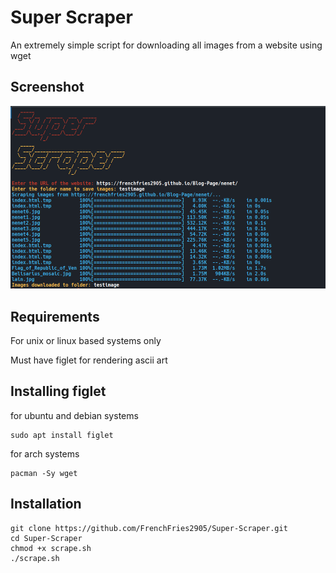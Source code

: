 # Super Scraper

An extremely simple script for downloading all images from a website using wget

## Screenshot
<img src="https://github.com/FrenchFries2905/Super-Scraper/blob/master/example.png"></img>

## Requirements
 For unix or linux based systems only

 Must have figlet for rendering ascii art
 ## Installing figlet
 for ubuntu and debian systems
 ```
 sudo apt install figlet
 ```
 for arch systems
 ```
 pacman -Sy wget
```

 ## Installation 
 ```
git clone https://github.com/FrenchFries2905/Super-Scraper.git
cd Super-Scraper
chmod +x scrape.sh
./scrape.sh
```

